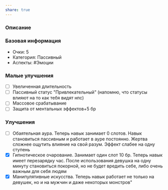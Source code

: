 ```yaml
---
share: true
---
```

### Описание

### Базовая информация
- Очки: 5 
- Категория: Пассивный
- Аспекты: #Эмоции 
### Малые улучшения
- [ ] Увеличенная длительность
- [ ] Пассивный статус "Привлекательный" (напомню, что статусы влияют на то как тебя видят нпс)
- [ ] Массовое срабатывание
- [ ] Защита от ментальных эффектов+5 бр
### Улучшения
- [ ] Обаятельная аура. Теперь навык занимает 0 слотов. Навык становиться пассивным и работает в ауре постоянно. Жертва сложнее ощутить влияние на свой разум. Эффект слабее на одну ступень
- [x] Гипнотическое очарование. Занимает один слот 10 бр. Теперь навык имеет перезарядку час. После использования девушка на одну минуту становиться покорной, но не будет вредить себе, либо очень важным для себя людям
- [x] Манипулятивные искусства. Теперь навык работает не только на девушек, но и на мужчин и даже некоторых монстров"
